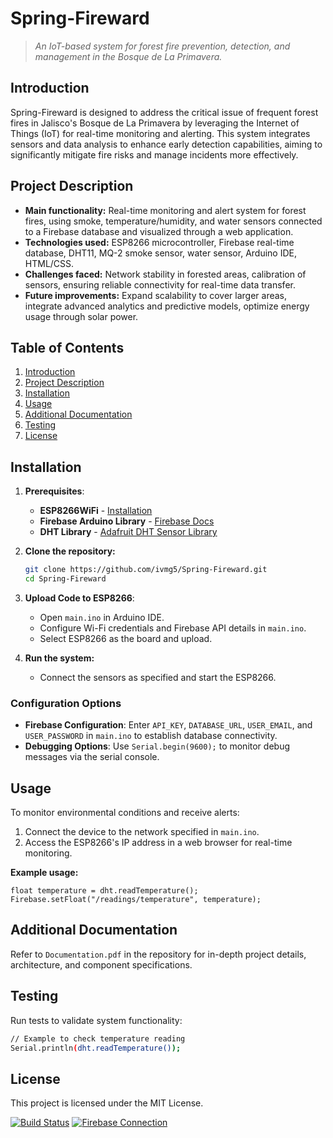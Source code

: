# **Spring-Fireward**
> *An IoT-based system for forest fire prevention, detection, and management in the Bosque de La Primavera.*

## **Introduction**
Spring-Fireward is designed to address the critical issue of frequent forest fires in Jalisco's Bosque de La Primavera by leveraging the Internet of Things (IoT) for real-time monitoring and alerting. This system integrates sensors and data analysis to enhance early detection capabilities, aiming to significantly mitigate fire risks and manage incidents more effectively.

## **Project Description**
- **Main functionality:** Real-time monitoring and alert system for forest fires, using smoke, temperature/humidity, and water sensors connected to a Firebase database and visualized through a web application.
- **Technologies used:** ESP8266 microcontroller, Firebase real-time database, DHT11, MQ-2 smoke sensor, water sensor, Arduino IDE, HTML/CSS.
- **Challenges faced:** Network stability in forested areas, calibration of sensors, ensuring reliable connectivity for real-time data transfer.
- **Future improvements:** Expand scalability to cover larger areas, integrate advanced analytics and predictive models, optimize energy usage through solar power.

## **Table of Contents**
1. [Introduction](#introduction)
2. [Project Description](#project-description)
3. [Installation](#installation)
4. [Usage](#usage)
5. [Additional Documentation](#additional-documentation)
6. [Testing](#testing)
7. [License](#license)

## **Installation**
1. **Prerequisites**:
   - **ESP8266WiFi** - [Installation](https://esp8266-arduino-spanish.readthedocs.io/es/latest/)
   - **Firebase Arduino Library** - [Firebase Docs](https://firebase.google.com/docs)
   - **DHT Library** - [Adafruit DHT Sensor Library](https://github.com/adafruit/DHT-sensor-library)
   
2. **Clone the repository:**
   ```bash
   git clone https://github.com/ivmg5/Spring-Fireward.git
   cd Spring-Fireward
   ```

3. **Upload Code to ESP8266**:
   - Open `main.ino` in Arduino IDE.
   - Configure Wi-Fi credentials and Firebase API details in `main.ino`.
   - Select ESP8266 as the board and upload.

4. **Run the system:**
   - Connect the sensors as specified and start the ESP8266.

### **Configuration Options**
- **Firebase Configuration**: Enter `API_KEY`, `DATABASE_URL`, `USER_EMAIL`, and `USER_PASSWORD` in `main.ino` to establish database connectivity.
- **Debugging Options**: Use `Serial.begin(9600);` to monitor debug messages via the serial console.

## **Usage**
To monitor environmental conditions and receive alerts:
1. Connect the device to the network specified in `main.ino`.
2. Access the ESP8266's IP address in a web browser for real-time monitoring.

**Example usage:**
```arduino
float temperature = dht.readTemperature();
Firebase.setFloat("/readings/temperature", temperature);
```

## **Additional Documentation**
Refer to `Documentation.pdf` in the repository for in-depth project details, architecture, and component specifications.

## **Testing**
Run tests to validate system functionality:
```bash
// Example to check temperature reading
Serial.println(dht.readTemperature());
```

## **License**
This project is licensed under the MIT License.

[![Build Status](https://img.shields.io/badge/status-active-brightgreen)](#)
[![Firebase Connection](https://img.shields.io/badge/firebase-connected-blue)](#)
